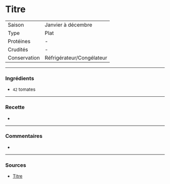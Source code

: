 # Titre

| | |
|:---|:---|
| Saison | Janvier à décembre |
| Type | Plat |
| Protéines | - |
| Crudités | - |
| Conservation | Réfrigérateur/Congélateur |

---

### Ingrédients

* `42` tomates

---

### Recette

-

---

### Commentaires

-

---

### Sources

* [Titre](url)
